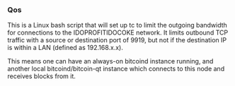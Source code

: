 ### Qos ###

This is a Linux bash script that will set up tc to limit the outgoing bandwidth for connections to the IDOPROFITIDOCOKE network. It limits outbound TCP traffic with a source or destination port of 9919, but not if the destination IP is within a LAN (defined as 192.168.x.x).

This means one can have an always-on bitcoind instance running, and another local bitcoind/bitcoin-qt instance which connects to this node and receives blocks from it.
